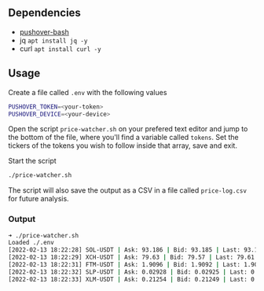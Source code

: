 ## Dependencies
 - [pushover-bash](https://github.com/akusei/pushover-bash)
 - jq `apt install jq -y`
 - curl `apt install curl -y`

## Usage
Create a file called `.env` with the following values

```bash
PUSHOVER_TOKEN=<your-token>
PUSHOVER_DEVICE=<your-device>
```

Open the script `price-watcher.sh` on your prefered text editor and jump to the bottom of the file, where you'll find a variable called `tokens`.  Set the tickers of the tokens you wish to follow inside that array, save and exit.

Start the script
```bash
./price-watcher.sh
```

The script will also save the output as a CSV in a file called `price-log.csv` for future analysis.


### Output
```bash
➜ ./price-watcher.sh
Loaded ./.env
[2022-02-13 18:22:28] SOL-USDT | Ask: 93.186 | Bid: 93.185 | Last: 93.194 | High 24h: 97.367 | Low 24h: 91.361 | Vol 24h: 773699.094654
[2022-02-13 18:22:29] XCH-USDT | Ask: 79.63 | Bid: 79.57 | Last: 79.61 | High 24h: 81.22 | Low 24h: 79.05 | Vol 24h: 17390.539956
[2022-02-13 18:22:31] FTM-USDT | Ask: 1.9096 | Bid: 1.9092 | Last: 1.9094 | High 24h: 1.9886 | Low 24h: 1.885 | Vol 24h: 26245646.494426
[2022-02-13 18:22:32] SLP-USDT | Ask: 0.02928 | Bid: 0.02925 | Last: 0.02934 | High 24h: 0.03472 | Low 24h: 0.02651 | Vol 24h: 3342454636.007462
[2022-02-13 18:22:33] XLM-USDT | Ask: 0.21254 | Bid: 0.21249 | Last: 0.21246 | High 24h: 0.22192 | Low 24h: 0.21092 | Vol 24h: 46889946.994818
```
